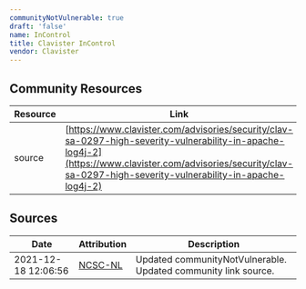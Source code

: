 ```yaml
---
communityNotVulnerable: true
draft: 'false'
name: InControl
title: Clavister InControl
vendor: Clavister
---
```



## Community Resources
| Resource | Link |
| --- | --- |
| source | [https://www.clavister.com/advisories/security/clav-sa-0297-high-severity-vulnerability-in-apache-log4j-2](https://www.clavister.com/advisories/security/clav-sa-0297-high-severity-vulnerability-in-apache-log4j-2) |


## Sources
| Date | Attribution | Description |
| --- | --- | --- |
| 2021-12-18 12:06:56 | [NCSC-NL](https://github.com/NCSC-NL/log4shell/blob/main/software/README.md) | Updated communityNotVulnerable. Updated community link source.  |
